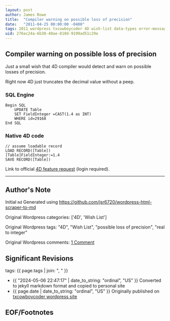 ```yaml
---
layout: post
author: James Rowe
title:  "Compiler warning on possible loss of precision"
date:   "2011-04-25 00:00:00 -0400"
tags: 2011 wordpress txcowboycoder 4D wish-list data-types error-messages
uid: 276ac24a-6b38-40ae-810d-9199ad51c29e
---
```



## Compiler warning on possible loss of precision


Just a small wish that 4D compiler would detect and warn on possible losses of precision.


Right now 4D just truncates the decimal value without a peep.


### SQL Engine



```
Begin SQL
	UPDATE Table
	SET FieldInteger =CAST(1.4 as INT)
	WHERE id=29168
End SQL

```

### Native 4D code



```
// assume loadable record
LOAD RECORD([Table])
[Table]FieldInteger:=1.4
SAVE RECORD([Table])

```

Link to official [4D feature request](http://forums.4d.fr/Post//5588408/1/) (login required).




---

## Author's Note

Initial `md` Generated using <https://github.com/jsr6720/wordpress-html-scraper-to-md>

Original Wordpress categories: ['4D', 'Wish List']

Original Wordpress tags: "4D", "Wish List", "possible loss of precision", "real to integer"

Original Wordpress comments: <a href="https://txcowboycoder.wordpress.com/2011/04/25/compiler-warning-on-possible-loss-of-precision/#comments">1 Comment</a>

## Significant Revisions

tags: {{ page.tags | join: ", " }} <!-- todo move this somewhere -->

- {{ "2024-05-06 22:47:17" | date_to_string: "ordinal", "US" }} Converted to jekyll markdown format and copied to personal site
- {{ page.date | date_to_string: "ordinal", "US" }} Originally published on [txcowboycoder wordpress site](https://txcowboycoder.wordpress.com/2011/04/25/compiler-warning-on-possible-loss-of-precision/)

## EOF/Footnotes

